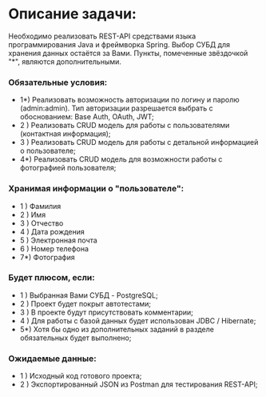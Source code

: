 
# Описание задачи:
Необходимо реализовать REST-API средствами языка программирования Java и фреймворка Spring.
Выбор СУБД для хранения данных остаётся за Вами.
Пункты, помеченные звёздочкой "*", являются дополнительными.

### Обязательные условия:
* 1*) Реализовать возможность авторизации по логину и паролю (admin:admin). Тип авторизации разрешается выбрать с обоснованием: Base Auth, OAuth, JWT;
* 2 ) Реализовать CRUD модель для работы с пользователями (контактная информация);
* 3 ) Реализовать CRUD модель для работы с детальной информацией о пользователе;
* 4*) Реализовать CRUD модель для возможности работы с фотографией пользователя;

### Хранимая информации о "пользователе":
* 1 ) Фамилия
* 2 ) Имя
* 3 ) Отчество
* 4 ) Дата рождения
* 5 ) Электронная почта
* 6 ) Номер телефона
* 7*) Фотография

### Будет плюсом, если:
* 1 ) Выбранная Вами СУБД - PostgreSQL;
* 2 ) Проект будет покрыт автотестами;
* 3 ) В проекте будут присутствовать комментарии;
* 4 ) Для работы с базой данных будет использован JDBC / Hibernate;
* 5*) Хотя бы одно из дополнительных заданий в разделе обязательных будет выполнено;

### Ожидаемые данные:
* 1 ) Исходный код готового проекта;
* 2 ) Экспортированный JSON из Postman для тестирования REST-API;